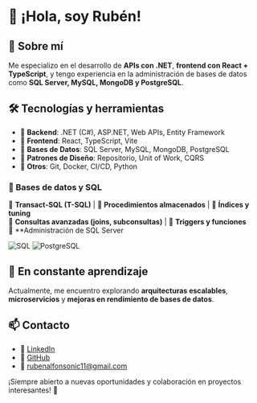 # 👋 ¡Hola, soy Rubén! 

## 🚀 Sobre mí
Me especializo en el desarrollo de **APIs con .NET**, **frontend con React + TypeScript**, y tengo experiencia en la administración de bases de datos como **SQL Server, MySQL, MongoDB y PostgreSQL**.

## 🛠️ Tecnologías y herramientas
- 🔹 **Backend**: .NET (C#), ASP.NET, Web APIs, Entity Framework  
- 🔹 **Frontend**: React, TypeScript, Vite  
- 🔹 **Bases de Datos**: SQL Server, MySQL, MongoDB, PostgreSQL  
- 🔹 **Patrones de Diseño**: Repositorio, Unit of Work, CQRS  
- 🔹 **Otros**: Git, Docker, CI/CD, Python

### 💾 Bases de datos y SQL  
🔹 **Transact-SQL (T-SQL)** | 🔹 **Procedimientos almacenados** | 🔹 **Índices y tuning**  
🔹 **Consultas avanzadas (joins, subconsultas)** | 🔹 **Triggers y funciones**  
🔹 **Administración de SQL Server 

![SQL](https://img.shields.io/badge/SQL-Expert-blue?style=for-the-badge&logo=MicrosoftSQLServer)
![PostgreSQL](https://img.shields.io/badge/PostgreSQL-Database-blue?style=for-the-badge&logo=PostgreSQL)



## 🌱 En constante aprendizaje
Actualmente, me encuentro explorando **arquitecturas escalables**, **microservicios** y **mejoras en rendimiento de bases de datos**.

## 📫 Contacto
- 💼 [LinkedIn](https://www.linkedin.com/in/rub%C3%A9n-alfonso-sotelo-amador-a6136b115/)  
- 📂 [GitHub](https://github.com/sotelors)  
- 📧 rubenalfonsonic11@gmail.com

¡Siempre abierto a nuevas oportunidades y colaboración en proyectos interesantes! 🚀
